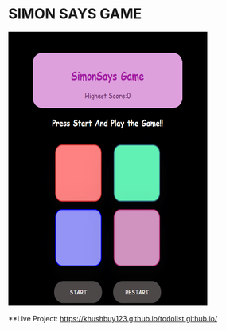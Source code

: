 # SIMON SAYS GAME

<span>
<img src="img/Screenshot (114).png" width ="400px" height="550px">
</span>

**Live Project:
https://khushbuy123.github.io/todolist.github.io/

